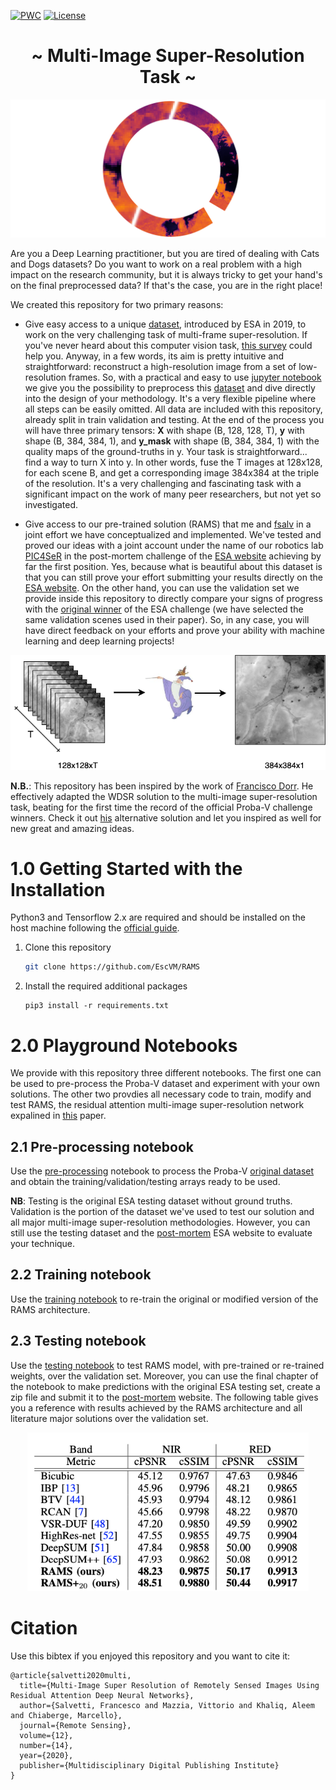 [![PWC](https://img.shields.io/endpoint.svg?url=https://paperswithcode.com/badge/multi-image-super-resolution-of-remotely/multi-frame-super-resolution-on-proba-v)](https://paperswithcode.com/sota/multi-frame-super-resolution-on-proba-v?p=multi-image-super-resolution-of-remotely)
[![License](https://img.shields.io/badge/License-Apache%202.0-blue.svg)](https://opensource.org/licenses/Apache-2.0)

<h1 align="center"> ~ Multi-Image Super-Resolution Task ~ </h1>

![RAMS logo](media/proba_v_dataset_logo.png)

Are you a Deep Learning practitioner, but you are tired of dealing with Cats and Dogs datasets? Do you want to work on a real problem with a high impact on the research community, but it is always tricky to get your hand's on the final preprocessed data? If that's the case, you are in the right place!

We created this repository for two primary reasons:

- Give easy access to a unique [dataset](https://kelvins.esa.int/proba-v-super-resolution/data/), introduced by ESA in 2019, to work on the very challenging task of multi-frame super-resolution. If you've never heard about this computer vision task, [this survey](https://ieeexplore.ieee.org/abstract/document/8782382) could help you. Anyway, in a few words, its aim is pretty intuitive and straightforward: reconstruct a high-resolution image from a set of low-resolution frames. So, with a practical and easy to use [jupyter notebook](https://github.com/EscVM/RAMS/blob/master/preprocessing_dataset.ipynb) we give you the possibility to preprocess this [dataset](https://kelvins.esa.int/proba-v-super-resolution/data/) and dive directly into the design of your methodology. It's a very flexible pipeline where all steps can be easily omitted. All data are included with this repository, already split in train validation and testing. At the end of the process you will have three primary tensors: **X** with shape (B, 128, 128, T), **y** with shape (B, 384, 384, 1), and **y_mask** with shape (B, 384, 384, 1) with the quality maps of the ground-truths in y. Your task is straightforward... find a way to turn X into y. In other words, fuse the T images at 128x128, for each scene B, and get a corresponding image 384x384 at the triple of the resolution. It's a very challenging and fascinating task with a significant impact on the work of many peer researchers, but not yet so investigated.

- Give access to our pre-trained solution (RAMS) that me and [fsalv](https://github.com/fsalv) in a joint effort we have conceptualized and implemented. We've tested and proved our ideas with a joint account under the name of our robotics lab [PIC4SeR](https://pic4ser.polito.it/) in the post-mortem challenge of the [ESA website](https://kelvins.esa.int/proba-v-super-resolution-post-mortem/leaderboard/) achieving by far the first position. Yes, because what is beautiful about this dataset is that you can still prove your effort submitting your results directly on the [ESA website](https://kelvins.esa.int/proba-v-super-resolution-post-mortem/home/). On the other hand, you can use the validation set we provide inside this repository to directly compare your signs of progress with the [original winner](https://github.com/diegovalsesia/deepsum) of the ESA challenge (we have selected the same validation scenes used in their paper). So, in any case, you will have direct feedback on your efforts and prove your ability with machine learning and deep learning projects!

<p align="center">
<img src="media/misr_task.png" >
</p>

**N.B.**: This repository has been inspired by the work of [Francisco Dorr](https://github.com/frandorr/PROBA-V-3DWDSR). He effectively adapted the WDSR solution to the multi-image super-resolution task, beating for the first time the record of the official Proba-V challenge winners.
Check it out [his](https://github.com/frandorr/PROBA-V-3DWDSR) alternative solution and let you inspired as well for new great and amazing ideas.

# 1.0 Getting Started with the Installation
Python3 and Tensorflow 2.x are required and should be installed on the host machine following the [official guide](https://www.tensorflow.org/install).


1. Clone this repository

   ```bash
   git clone https://github.com/EscVM/RAMS
   ```
2. Install the required additional packages 
   ```
   pip3 install -r requirements.txt
   ```
# 2.0 Playground Notebooks
We provide with this repository three different notebooks. The first one can be used to pre-process the Proba-V dataset and experiment with your own solutions. The other two provdies all necessary code to train, modify and test RAMS, the residual attention multi-image super-resolution network expalined in [this](https://www.mdpi.com/2072-4292/12/14/2207) paper.

## 2.1 Pre-processing notebook
Use the [pre-processing](https://github.com/EscVM/RAMS/blob/master/preprocessing_dataset.ipynb) notebook to process the Proba-V [original dataset](https://kelvins.esa.int/proba-v-super-resolution/data/) and obtain the training/validation/testing arrays ready to be used.

**NB**: Testing is the original ESA testing dataset without ground truths. Validation is the portion of the dataset we've used to test our solution and all major multi-image super-resolution methodologies. However, you can still use the testing dataset and the [post-mortem](https://kelvins.esa.int/proba-v-super-resolution-post-mortem/home/) ESA website to evaluate your technique.

## 2.2 Training notebook
Use the [training notebook](https://github.com/EscVM/RAMS/blob/master/train_RAMS_network.ipynb) to re-train the original or modified version of the RAMS architecture.

## 2.3 Testing notebook
Use the [testing notebook](https://github.com/EscVM/RAMS/blob/master/test_RAMS_network.ipynb) to test RAMS model, with pre-trained or re-trained weights, over the validation set. Moreover, you can use the final chapter of the notebook to make predictions with the original ESA testing set, create a zip file and submit it to the [post-mortem](https://kelvins.esa.int/proba-v-super-resolution-post-mortem/home/) website.
The following table gives you a reference with results achieved by the RAMS architecture and all literature major solutions over the validation set.
<p align="center">
<img src="media/probav_results_summary.png" width="450px">
</p>

# Citation
Use this bibtex if you enjoyed this repository and you want to cite it:

```
@article{salvetti2020multi,
  title={Multi-Image Super Resolution of Remotely Sensed Images Using Residual Attention Deep Neural Networks},
  author={Salvetti, Francesco and Mazzia, Vittorio and Khaliq, Aleem and Chiaberge, Marcello},
  journal={Remote Sensing},
  volume={12},
  number={14},
  year={2020},
  publisher={Multidisciplinary Digital Publishing Institute}
}
```
